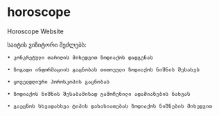 # horoscope
Horoscope Website

საიტის ვიზიტორი შეძლებს:

    • კონკრეტული თარიღის მიხედვით ზოდიაქოს დადგენას
    
    • ზოგადი ინფორმაციის გაცნობას თითოეული ზოდიაქოს ნიშნის შესახებ
    
    • ყოველდღიური ჰოროსკოპის გაცნობას
    
    • ზოდიაქოს ნიშნის შესაბამისად გამოჩენილი ადამიანების ნახვას
    
    • გაეცნოს სხვადასხვა ტიპის დახასიათებას ზოდიაქოს ნიშნების მიხედვით
    

